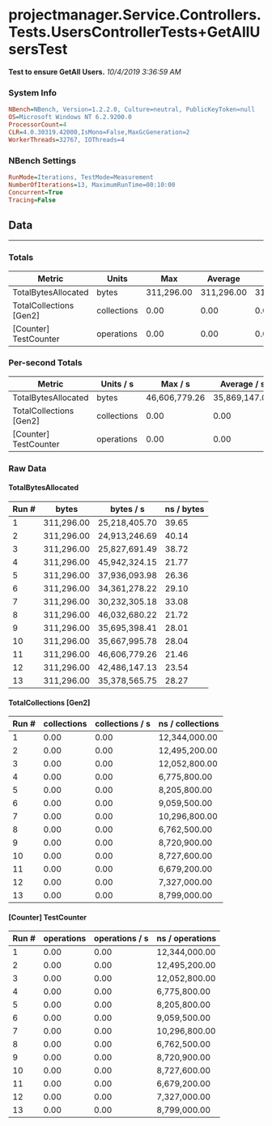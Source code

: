 ﻿# projectmanager.Service.Controllers.Tests.UsersControllerTests+GetAllUsersTest
__Test to ensure GetAll Users.__
_10/4/2019 3:36:59 AM_
### System Info
```ini
NBench=NBench, Version=1.2.2.0, Culture=neutral, PublicKeyToken=null
OS=Microsoft Windows NT 6.2.9200.0
ProcessorCount=4
CLR=4.0.30319.42000,IsMono=False,MaxGcGeneration=2
WorkerThreads=32767, IOThreads=4
```

### NBench Settings
```ini
RunMode=Iterations, TestMode=Measurement
NumberOfIterations=13, MaximumRunTime=00:10:00
Concurrent=True
Tracing=False
```

## Data
-------------------

### Totals
|          Metric |           Units |             Max |         Average |             Min |          StdDev |
|---------------- |---------------- |---------------- |---------------- |---------------- |---------------- |
|TotalBytesAllocated |           bytes |      311,296.00 |      311,296.00 |      311,296.00 |            0.00 |
|TotalCollections [Gen2] |     collections |            0.00 |            0.00 |            0.00 |            0.00 |
|[Counter] TestCounter |      operations |            0.00 |            0.00 |            0.00 |            0.00 |

### Per-second Totals
|          Metric |       Units / s |         Max / s |     Average / s |         Min / s |      StdDev / s |
|---------------- |---------------- |---------------- |---------------- |---------------- |---------------- |
|TotalBytesAllocated |           bytes |   46,606,779.26 |   35,869,147.07 |   24,913,246.69 |    7,835,708.10 |
|TotalCollections [Gen2] |     collections |            0.00 |            0.00 |            0.00 |            0.00 |
|[Counter] TestCounter |      operations |            0.00 |            0.00 |            0.00 |            0.00 |

### Raw Data
#### TotalBytesAllocated
|           Run # |           bytes |       bytes / s |      ns / bytes |
|---------------- |---------------- |---------------- |---------------- |
|               1 |      311,296.00 |   25,218,405.70 |           39.65 |
|               2 |      311,296.00 |   24,913,246.69 |           40.14 |
|               3 |      311,296.00 |   25,827,691.49 |           38.72 |
|               4 |      311,296.00 |   45,942,324.15 |           21.77 |
|               5 |      311,296.00 |   37,936,093.98 |           26.36 |
|               6 |      311,296.00 |   34,361,278.22 |           29.10 |
|               7 |      311,296.00 |   30,232,305.18 |           33.08 |
|               8 |      311,296.00 |   46,032,680.22 |           21.72 |
|               9 |      311,296.00 |   35,695,398.41 |           28.01 |
|              10 |      311,296.00 |   35,667,995.78 |           28.04 |
|              11 |      311,296.00 |   46,606,779.26 |           21.46 |
|              12 |      311,296.00 |   42,486,147.13 |           23.54 |
|              13 |      311,296.00 |   35,378,565.75 |           28.27 |

#### TotalCollections [Gen2]
|           Run # |     collections | collections / s |ns / collections |
|---------------- |---------------- |---------------- |---------------- |
|               1 |            0.00 |            0.00 |   12,344,000.00 |
|               2 |            0.00 |            0.00 |   12,495,200.00 |
|               3 |            0.00 |            0.00 |   12,052,800.00 |
|               4 |            0.00 |            0.00 |    6,775,800.00 |
|               5 |            0.00 |            0.00 |    8,205,800.00 |
|               6 |            0.00 |            0.00 |    9,059,500.00 |
|               7 |            0.00 |            0.00 |   10,296,800.00 |
|               8 |            0.00 |            0.00 |    6,762,500.00 |
|               9 |            0.00 |            0.00 |    8,720,900.00 |
|              10 |            0.00 |            0.00 |    8,727,600.00 |
|              11 |            0.00 |            0.00 |    6,679,200.00 |
|              12 |            0.00 |            0.00 |    7,327,000.00 |
|              13 |            0.00 |            0.00 |    8,799,000.00 |

#### [Counter] TestCounter
|           Run # |      operations |  operations / s | ns / operations |
|---------------- |---------------- |---------------- |---------------- |
|               1 |            0.00 |            0.00 |   12,344,000.00 |
|               2 |            0.00 |            0.00 |   12,495,200.00 |
|               3 |            0.00 |            0.00 |   12,052,800.00 |
|               4 |            0.00 |            0.00 |    6,775,800.00 |
|               5 |            0.00 |            0.00 |    8,205,800.00 |
|               6 |            0.00 |            0.00 |    9,059,500.00 |
|               7 |            0.00 |            0.00 |   10,296,800.00 |
|               8 |            0.00 |            0.00 |    6,762,500.00 |
|               9 |            0.00 |            0.00 |    8,720,900.00 |
|              10 |            0.00 |            0.00 |    8,727,600.00 |
|              11 |            0.00 |            0.00 |    6,679,200.00 |
|              12 |            0.00 |            0.00 |    7,327,000.00 |
|              13 |            0.00 |            0.00 |    8,799,000.00 |


